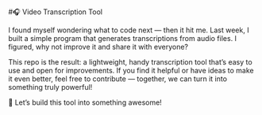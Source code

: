 
#🎧 Video Transcription Tool

I found myself wondering what to code next — then it hit me. Last week, I built a simple program that generates transcriptions from audio files. I figured, why not improve it and share it with everyone?

This repo is the result: a lightweight, handy transcription tool that’s easy to use and open for improvements. If you find it helpful or have ideas to make it even better, feel free to contribute — together, we can turn it into something truly powerful!

🚀 Let’s build this tool into something awesome!

